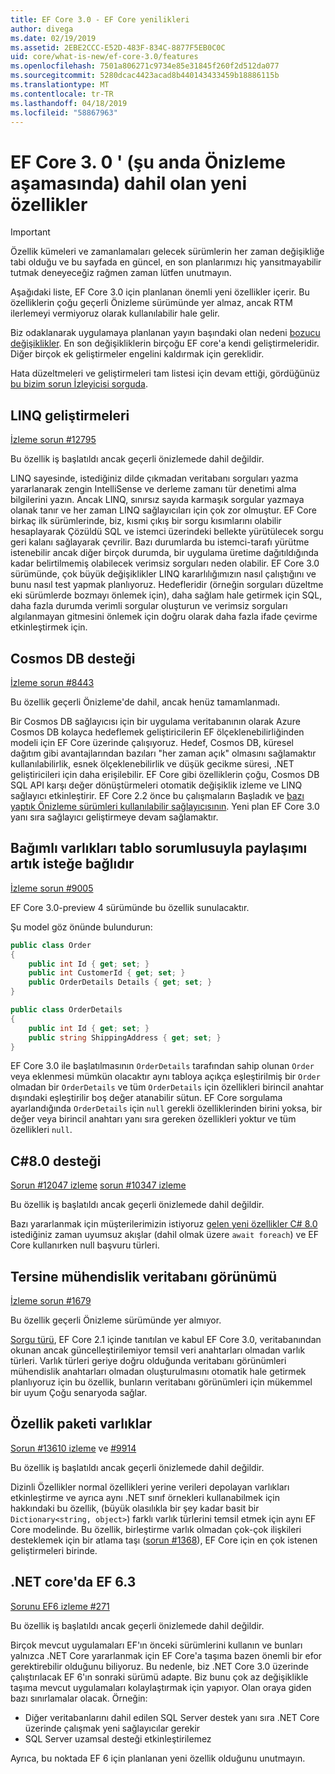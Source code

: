 ```yaml
---
title: EF Core 3.0 - EF Core yenilikleri
author: divega
ms.date: 02/19/2019
ms.assetid: 2EBE2CCC-E52D-483F-834C-8877F5EB0C0C
uid: core/what-is-new/ef-core-3.0/features
ms.openlocfilehash: 7501a806271c9734e85e31845f260f2d512da077
ms.sourcegitcommit: 5280dcac4423acad8b440143433459b18886115b
ms.translationtype: MT
ms.contentlocale: tr-TR
ms.lasthandoff: 04/18/2019
ms.locfileid: "58867963"
---
```

# <a name="new-features-included-in-ef-core-30-currently-in-preview"></a>EF Core 3. 0 ' (şu anda Önizleme aşamasında) dahil olan yeni özellikler

> [!IMPORTANT]
> Özellik kümeleri ve zamanlamaları gelecek sürümlerin her zaman değişikliğe tabi olduğu ve bu sayfada en güncel, en son planlarımızı hiç yansıtmayabilir tutmak deneyeceğiz rağmen zaman lütfen unutmayın.

Aşağıdaki liste, EF Core 3.0 için planlanan önemli yeni özellikler içerir.
Bu özelliklerin çoğu geçerli Önizleme sürümünde yer almaz, ancak RTM ilerlemeyi vermiyoruz olarak kullanılabilir hale gelir.

Biz odaklanarak uygulamaya planlanan yayın başındaki olan nedeni [bozucu değişiklikler](xref:core/what-is-new/ef-core-3.0/breaking-changes).
En son değişikliklerin birçoğu EF core'a kendi geliştirmeleridir.
Diğer birçok ek geliştirmeler engelini kaldırmak için gereklidir. 

Hata düzeltmeleri ve geliştirmeleri tam listesi için devam ettiği, gördüğünüz [bu bizim sorun İzleyicisi sorguda](https://github.com/aspnet/EntityFrameworkCore/issues?q=is%3Aopen+is%3Aissue+milestone%3A3.0.0+sort%3Areactions-%2B1-desc).

## <a name="linq-improvements"></a>LINQ geliştirmeleri 

[İzleme sorun #12795](https://github.com/aspnet/EntityFrameworkCore/issues/12795)

Bu özellik iş başlatıldı ancak geçerli önizlemede dahil değildir.

LINQ sayesinde, istediğiniz dilde çıkmadan veritabanı sorguları yazma yararlanarak zengin IntelliSense ve derleme zamanı tür denetimi alma bilgilerini yazın.
Ancak LINQ, sınırsız sayıda karmaşık sorgular yazmaya olanak tanır ve her zaman LINQ sağlayıcıları için çok zor olmuştur.
EF Core birkaç ilk sürümlerinde, biz, kısmi çıkış bir sorgu kısımlarını olabilir hesaplayarak Çözüldü SQL ve istemci üzerindeki bellekte yürütülecek sorgu geri kalanı sağlayarak çevrilir.
Bazı durumlarda bu istemci-tarafı yürütme istenebilir ancak diğer birçok durumda, bir uygulama üretime dağıtıldığında kadar belirtilmemiş olabilecek verimsiz sorguları neden olabilir.
EF Core 3.0 sürümünde, çok büyük değişiklikler LINQ kararlılığımızın nasıl çalıştığını ve bunu nasıl test yapmak planlıyoruz.
Hedefleridir (örneğin sorguları düzeltme eki sürümlerde bozmayı önlemek için), daha sağlam hale getirmek için SQL, daha fazla durumda verimli sorgular oluşturun ve verimsiz sorguları algılanmayan gitmesini önlemek için doğru olarak daha fazla ifade çevirme etkinleştirmek için.

## <a name="cosmos-db-support"></a>Cosmos DB desteği 

[İzleme sorun #8443](https://github.com/aspnet/EntityFrameworkCore/issues/8443)

Bu özellik geçerli Önizleme'de dahil, ancak henüz tamamlanmadı. 

Bir Cosmos DB sağlayıcısı için bir uygulama veritabanının olarak Azure Cosmos DB kolayca hedeflemek geliştiricilerin EF ölçeklenebilirliğinden modeli için EF Core üzerinde çalışıyoruz.
Hedef, Cosmos DB, küresel dağıtım gibi avantajlarından bazıları "her zaman açık" olmasını sağlamaktır kullanılabilirlik, esnek ölçeklenebilirlik ve düşük gecikme süresi, .NET geliştiricileri için daha erişilebilir.
EF Core gibi özelliklerin çoğu, Cosmos DB SQL API karşı değer dönüştürmeleri otomatik değişiklik izleme ve LINQ sağlayıcı etkinleştirir.
EF Core 2.2 önce bu çalışmaların Başladık ve [bazı yaptık Önizleme sürümleri kullanılabilir sağlayıcısının](https://blogs.msdn.microsoft.com/dotnet/2018/10/17/announcing-entity-framework-core-2-2-preview-3/).
Yeni plan EF Core 3.0 yanı sıra sağlayıcı geliştirmeye devam sağlamaktır. 

## <a name="dependent-entities-sharing-the-table-with-the-principal-are-now-optional"></a>Bağımlı varlıkları tablo sorumlusuyla paylaşımı artık isteğe bağlıdır

[İzleme sorun #9005](https://github.com/aspnet/EntityFrameworkCore/issues/9005)

EF Core 3.0-preview 4 sürümünde bu özellik sunulacaktır.

Şu model göz önünde bulundurun:
```C#
public class Order
{
    public int Id { get; set; }
    public int CustomerId { get; set; }
    public OrderDetails Details { get; set; }
}

public class OrderDetails
{
    public int Id { get; set; }
    public string ShippingAddress { get; set; }
}
```

EF Core 3.0 ile başlatılmasının `OrderDetails` tarafından sahip olunan `Order` veya eklenmesi mümkün olacaktır aynı tabloya açıkça eşleştirilmiş bir `Order` olmadan bir `OrderDetails` ve tüm `OrderDetails` için özellikleri birincil anahtar dışındaki eşleştirilir boş değer atanabilir sütun.
EF Core sorgulama ayarlandığında `OrderDetails` için `null` gerekli özelliklerinden birini yoksa, bir değer veya birincil anahtarı yanı sıra gereken özellikleri yoktur ve tüm özellikleri `null`.

## <a name="c-80-support"></a>C#8.0 desteği

[Sorun #12047 izleme](https://github.com/aspnet/EntityFrameworkCore/issues/12047)
[sorun #10347 izleme](https://github.com/aspnet/EntityFrameworkCore/issues/10347)

Bu özellik iş başlatıldı ancak geçerli önizlemede dahil değildir.

Bazı yararlanmak için müşterilerimizin istiyoruz [gelen yeni özellikler C# 8.0](https://blogs.msdn.microsoft.com/dotnet/2018/11/12/building-c-8-0/) istediğiniz zaman uyumsuz akışlar (dahil olmak üzere `await foreach`) ve EF Core kullanırken null başvuru türleri.

## <a name="reverse-engineering-of-database-views"></a>Tersine mühendislik veritabanı görünümü

[İzleme sorun #1679](https://github.com/aspnet/EntityFrameworkCore/issues/1679)

Bu özellik geçerli Önizleme sürümünde yer almıyor.

[Sorgu türü](xref:core/modeling/query-types), EF Core 2.1 içinde tanıtılan ve kabul EF Core 3.0, veritabanından okunan ancak güncelleştirilemiyor temsil veri anahtarları olmadan varlık türleri.
Varlık türleri geriye doğru olduğunda veritabanı görünümleri mühendislik anahtarları olmadan oluşturulmasını otomatik hale getirmek planlıyoruz için bu özellik, bunların veritabanı görünümleri için mükemmel bir uyum Çoğu senaryoda sağlar.

## <a name="property-bag-entities"></a>Özellik paketi varlıklar

[Sorun #13610 izleme](https://github.com/aspnet/EntityFrameworkCore/issues/13610) ve [#9914](https://github.com/aspnet/EntityFrameworkCore/issues/9914)

Bu özellik iş başlatıldı ancak geçerli önizlemede dahil değildir. 

Dizinli Özellikler normal özellikleri yerine verileri depolayan varlıkları etkinleştirme ve ayrıca aynı .NET sınıf örnekleri kullanabilmek için hakkındaki bu özellik, (büyük olasılıkla bir şey kadar basit bir `Dictionary<string, object>`) farklı varlık türlerini temsil etmek için aynı EF Core modelinde.
Bu özellik, birleştirme varlık olmadan çok-çok ilişkileri desteklemek için bir atlama taşı ([sorun #1368](https://github.com/aspnet/EntityFrameworkCore/issues/1368)), EF Core için en çok istenen geliştirmeleri birinde.

## <a name="ef-63-on-net-core"></a>.NET core'da EF 6.3

[Sorunu EF6 izleme #271](https://github.com/aspnet/EntityFramework6/issues/271)

Bu özellik iş başlatıldı ancak geçerli önizlemede dahil değildir. 

Birçok mevcut uygulamaları EF'ın önceki sürümlerini kullanın ve bunları yalnızca .NET Core yararlanmak için EF Core'a taşıma bazen önemli bir efor gerektirebilir olduğunu biliyoruz.
Bu nedenle, biz .NET Core 3.0 üzerinde çalıştırılacak EF 6'ın sonraki sürümü adapte.
Biz bunu çok az değişiklikle taşıma mevcut uygulamaları kolaylaştırmak için yapıyor.
Olan oraya giden bazı sınırlamalar olacak. Örneğin:
- Diğer veritabanlarını dahil edilen SQL Server destek yanı sıra .NET Core üzerinde çalışmak yeni sağlayıcılar gerekir
- SQL Server uzamsal desteği etkinleştirilemez

Ayrıca, bu noktada EF 6 için planlanan yeni özellik olduğunu unutmayın.
